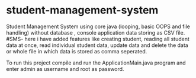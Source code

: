 # student-management-system
Student Management System using core java (looping, basic OOPS and file handling) without database , console application data storing as CSV file.
#SMS- here i have added features like creating student, reading all student data at once, read individual student data, update data and delete the data or whole file in which data is stored as comma seperated.

To run this project compile and run the ApplicationMain.java program and enter admin as username and root as password.
